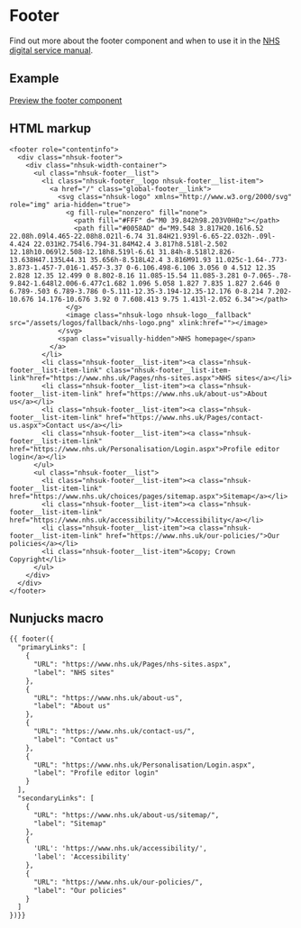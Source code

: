 # Footer

Find out more about the footer component and when to use it in the [NHS digital service manual](https://beta.nhs.uk/service-manual/).

## Example

[Preview the footer component]()

## HTML markup

    <footer role="contentinfo">
      <div class="nhsuk-footer">
        <div class="nhsuk-width-container">
          <ul class="nhsuk-footer__list">
            <li class="nhsuk-footer__logo nhsuk-footer__list-item">
              <a href="/" class="global-footer__link">
                <svg class="nhsuk-logo" xmlns="http://www.w3.org/2000/svg" role="img" aria-hidden="true">
                  <g fill-rule="nonzero" fill="none">
                    <path fill="#FFF" d="M0 39.842h98.203V0H0z"></path>
                    <path fill="#0058AD" d="M9.548 3.817H20.16l6.52 22.08h.09l4.465-22.08h8.021l-6.74 31.84H21.939l-6.65-22.032h-.09l-4.424 22.031H2.754l6.794-31.84M42.4 3.817h8.518l-2.502 12.18h10.069l2.508-12.18h8.519l-6.61 31.84h-8.518l2.826-13.638H47.135L44.31 35.656h-8.518L42.4 3.816M91.93 11.025c-1.64-.773-3.873-1.457-7.016-1.457-3.37 0-6.106.498-6.106 3.056 0 4.512 12.35 2.828 12.35 12.499 0 8.802-8.16 11.085-15.54 11.085-3.281 0-7.065-.78-9.842-1.648l2.006-6.477c1.682 1.096 5.058 1.827 7.835 1.827 2.646 0 6.789-.503 6.789-3.786 0-5.111-12.35-3.194-12.35-12.176 0-8.214 7.202-10.676 14.176-10.676 3.92 0 7.608.413 9.75 1.413l-2.052 6.34"></path>
                  </g>
                  <image class="nhsuk-logo nhsuk-logo__fallback" src="/assets/logos/fallback/nhs-logo.png" xlink:href=""></image>
                </svg>
                <span class="visually-hidden">NHS homepage</span>
              </a>
            </li>
            <li class="nhsuk-footer__list-item"><a class="nhsuk-footer__list-item-link" class="nhsuk-footer__list-item-link"href="https://www.nhs.uk/Pages/nhs-sites.aspx">NHS sites</a></li>
            <li class="nhsuk-footer__list-item"><a class="nhsuk-footer__list-item-link" href="https://www.nhs.uk/about-us">About us</a></li>
            <li class="nhsuk-footer__list-item"><a class="nhsuk-footer__list-item-link" href="https://www.nhs.uk/Pages/contact-us.aspx">Contact us</a></li>
            <li class="nhsuk-footer__list-item"><a class="nhsuk-footer__list-item-link" href="https://www.nhs.uk/Personalisation/Login.aspx">Profile editor login</a></li>
          </ul>
          <ul class="nhsuk-footer__list">
            <li class="nhsuk-footer__list-item"><a class="nhsuk-footer__list-item-link" href="https://www.nhs.uk/choices/pages/sitemap.aspx">Sitemap</a></li>
            <li class="nhsuk-footer__list-item"><a class="nhsuk-footer__list-item-link" href="https://www.nhs.uk/accessibility/">Accessibility</a></li>
            <li class="nhsuk-footer__list-item"><a class="nhsuk-footer__list-item-link" href="https://www.nhs.uk/our-policies/">Our policies</a></li>
            <li class="nhsuk-footer__list-item">&copy; Crown Copyright</li>
          </ul>
        </div>
      </div>
    </footer>

## Nunjucks macro

```html
{{ footer({
  "primaryLinks": [
    {
      "URL": "https://www.nhs.uk/Pages/nhs-sites.aspx",
      "label": "NHS sites"
    },
    {
      "URL": "https://www.nhs.uk/about-us",
      "label": "About us"
    },
    {
      "URL": "https://www.nhs.uk/contact-us/",
      "label": "Contact us"
    },
    {
      "URL": "https://www.nhs.uk/Personalisation/Login.aspx",
      "label": "Profile editor login"
    }
  ],
  "secondaryLinks": [
    {
      "URL": "https://www.nhs.uk/about-us/sitemap/",
      "label": "Sitemap"
    },
    {
      'URL': 'https://www.nhs.uk/accessibility/',
      'label': 'Accessibility'
    },
    {
      "URL": "https://www.nhs.uk/our-policies/",
      "label": "Our policies"
    }
  ]
})}}
```

